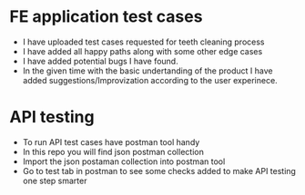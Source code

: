 # FE application test cases
* I have uploaded test cases requested for teeth cleaning process
* I have added all happy paths along with some other edge cases
* I have added potential bugs I have found.
* In the given time with the basic undertanding of the product I have added suggestions/Improvization according to the user experinece.

# API testing
* To run API test cases have postman tool handy  
* In this repo you will find json postman collection  
* Import the json postaman collection into postman tool  
* Go to test tab in postman to see some checks added to make API testing one step smarter  


